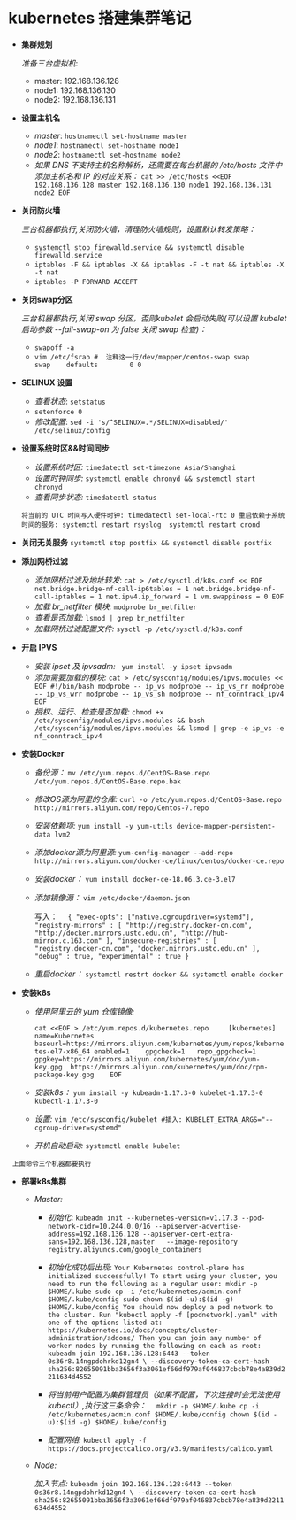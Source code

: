 # kubernetes 搭建集群笔记

- **集群规划**
  
    _准备三台虚拟机_:
    - master: 192.168.136.128
    - node1: 192.168.136.130
    - node2: 192.168.136.131

- **设置主机名**
    
    - _master_: `hostnamectl set-hostname master`  
    - _node1_: `hostnamectl set-hostname node1`
    - _node2_: `hostnamectl set-hostname node2`
    - _如果 DNS 不支持主机名称解析，还需要在每台机器的 
    /etc/hosts 文件中添加主机名和 IP 的对应关系：_ 
    `cat >> /etc/hosts <<EOF
    192.168.136.128 master
    192.168.136.130 node1
    192.168.136.131 node2
    EOF`

- **关闭防火墙**
    
    _三台机器都执行,关闭防火墙，清理防火墙规则，设置默认转发策略：_
    - `systemctl stop firewalld.service && systemctl disable firewalld.service`
    - `iptables -F && iptables -X && iptables -F -t nat && iptables -X -t nat`
    - `iptables -P FORWARD ACCEPT`     

- **关闭swap分区**
      
    _三台机器都执行,关闭 swap 分区，否则kubelet 会启动失败(可以设置 kubelet 启动参数 --fail-swap-on 为 false 关闭 swap 检查)：_
    - `swapoff -a`
    - `vim /etc/fsrab # 
    注释这一行/dev/mapper/centos-swap swap                    swap    defaults        0 0`

- **SELINUX 设置**
    
   - _查看状态_: `setstatus`
   - `setenforce 0`
   - _修改配置_: `sed -i 's/^SELINUX=.*/SELINUX=disabled/' /etc/selinux/config`

- **设置系统时区&&时间同步**
    
    - _设置系统时区:_ `timedatectl set-timezone Asia/Shanghai`          
    - _设置时钟同步:_ `systemctl enable chronyd && systemctl start chronyd`
    - _查看同步状态:_ `timedatectl status`
    
    `将当前的 UTC 时间写入硬件时钟:
     timedatectl set-local-rtc 0
     重启依赖于系统时间的服务:
     systemctl restart rsyslog 
     systemctl restart crond`
- **关闭无关服务**
   `systemctl stop postfix && systemctl disable postfix`

- **添加网桥过滤**
    
    - _添加网桥过滤及地址转发_: `cat > /etc/sysctl.d/k8s.conf << EOF
       net.bridge.bridge-nf-call-ip6tables = 1
       net.bridge.bridge-nf-call-iptables = 1
       net.ipv4.ip_forward = 1
       vm.swappiness = 0
       EOF`
    - _加载 br_netfilter 模块:_ `modprobe br_netfilter`
    - _查看是否加载:_ `lsmod | grep br_netfilter`
    - _加载网桥过滤配置文件:_ `sysctl -p /etc/sysctl.d/k8s.conf`       

- **开启 IPVS**
    
    - _安装 ipset 及 ipvsadm:_ ` yum install -y ipset ipvsadm`
    - _添加需要加载的模块:_ `cat > /etc/sysconfig/modules/ipvs.modules << EOF #!/bin/bash
                  modprobe -- ip_vs
                  modprobe -- ip_vs_rr
                  modprobe -- ip_vs_wrr
                  modprobe -- ip_vs_sh
                  modprobe -- nf_conntrack_ipv4
                  EOF`
    - _授权、运行、检查是否加载:_ `chmod +x /etc/sysconfig/modules/ipvs.modules && bash /etc/sysconfig/modules/ipvs.modules && lsmod | grep -e ip_vs -e nf_conntrack_ipv4`              

- **安装Docker**
    
    - _备份源：_ `mv /etc/yum.repos.d/CentOS-Base.repo /etc/yum.repos.d/CentOS-Base.repo.bak`
    - _修改OS源为阿里的仓库:_ `curl -o /etc/yum.repos.d/CentOS-Base.repo http://mirrors.aliyun.com/repo/Centos-7.repo`
    - _安装依赖项:_ `yum install -y yum-utils device-mapper-persistent-data lvm2`
    - _添加docker源为阿里源:_ `yum-config-manager --add-repo http://mirrors.aliyun.com/docker-ce/linux/centos/docker-ce.repo`
    - _安装docker：_ `yum install docker-ce-18.06.3.ce-3.el7` 
    - _添加镜像源：_ `vim /etc/docker/daemon.json`
        
        写入：  ``` 
        {
           "exec-opts": ["native.cgroupdriver=systemd"],
           "registry-mirrors" : [
               "http://registry.docker-cn.com",
               "http://docker.mirrors.ustc.edu.cn",
               "http://hub-mirror.c.163.com"
             ],
           "insecure-registries" : [
               "registry.docker-cn.com",
               "docker.mirrors.ustc.edu.cn"
             ],
           "debug" : true,
           "experimental" : true
              }```
    - _重启docker：_ `systemctl restrt docker && systemctl enable docker`

- **安装k8s**
    
    -  _使用阿里云的 yum 仓库镜像:_
        
        `
        cat <<EOF > /etc/yum.repos.d/kubernetes.repo    
        [kubernetes]    
        name=Kubernetes 
        baseurl=https://mirrors.aliyun.com/kubernetes/yum/repos/kubernetes-el7-x86_64
        enabled=1   
        gpgcheck=1  
        repo_gpgcheck=1 
        gpgkey=https://mirrors.aliyun.com/kubernetes/yum/doc/yum-key.gpg 
        https://mirrors.aliyun.com/kubernetes/yum/doc/rpm-package-key.gpg   
        EOF
        `             
    - _安装k8s：_ `yum install -y kubeadm-1.17.3-0 kubelet-1.17.3-0 kubectl-1.17.3-0`
    - _设置:_ `vim /etc/sysconfig/kubelet #插入: KUBELET_EXTRA_ARGS="--cgroup-driver=systemd"`
    - _开机自动启动:_ `systemctl enable kubelet`  

 ` 上面命令三个机器都要执行`     
 
- **部署k8s集群**
     
    - _Master:_
      
      - _初始化_: `kubeadm init --kubernetes-version=v1.17.3 --pod-network-cidr=10.244.0.0/16 --apiserver-advertise-address=192.168.136.128 --apiserver-cert-extra-sans=192.168.136.128,master   --image-repository registry.aliyuncs.com/google_containers
` 
      
      - _初始化成功后出现_:
            `
                Your Kubernetes control-plane has initialized successfully!
                 To start using your cluster, you need to run the following as a regular user:
                   mkdir -p $HOME/.kube
                   sudo cp -i /etc/kubernetes/admin.conf $HOME/.kube/config
                   sudo chown $(id -u):$(id -g) $HOME/.kube/config
                 You should now deploy a pod network to the cluster.
                 Run "kubectl apply -f [podnetwork].yaml" with one of the options listed at:
                   https://kubernetes.io/docs/concepts/cluster-administration/addons/
                 Then you can join any number of worker nodes by running the following on each as root:
                 kubeadm join 192.168.136.128:6443 --token 0s36r8.14ngpdohrkd12gn4 \
                  --discovery-token-ca-cert-hash sha256:82655091bba3656f3a3061ef66df979af046837cbcb78e4a839d2211634d4552 `
      
      -  _将当前用户配置为集群管理员（如果不配置，下次连接时会无法使用kubectl）,执行这三条命令：_ `  mkdir -p $HOME/.kube
                     cp -i /etc/kubernetes/admin.conf $HOME/.kube/config
                     chown $(id -u):$(id -g) $HOME/.kube/config`  
     
      - _配置网络:_ `kubectl apply -f https://docs.projectcalico.org/v3.9/manifests/calico.yaml`
             
    - _Node:_
       
       _加入节点:_ `kubeadm join 192.168.136.128:6443 --token 0s36r8.14ngpdohrkd12gn4 \
                                --discovery-token-ca-cert-hash sha256:82655091bba3656f3a3061ef66df979af046837cbcb78e4a839d2211634d4552`
                        